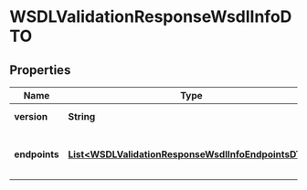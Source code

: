 
# WSDLValidationResponseWsdlInfoDTO

## Properties
Name | Type | Description | Notes
------------ | ------------- | ------------- | -------------
**version** | **String** | WSDL version  |  [optional]
**endpoints** | [**List&lt;WSDLValidationResponseWsdlInfoEndpointsDTO&gt;**](WSDLValidationResponseWsdlInfoEndpointsDTO.md) | A list of endpoints the service exposes  |  [optional]



